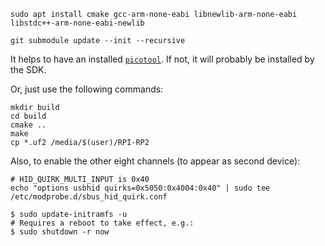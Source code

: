 ```
sudo apt install cmake gcc-arm-none-eabi libnewlib-arm-none-eabi libstdc++-arm-none-eabi-newlib
```

```
git submodule update --init --recursive
```

It helps to have an installed [`picotool`](https://github.com/raspberrypi/picotool).
If not, it will probably be installed by the SDK.

Or, just use the following commands:
```
mkdir build
cd build
cmake ..
make
cp *.uf2 /media/$(user)/RPI-RP2
```


Also, to enable the other eight channels (to appear as second device):

```
# HID_QUIRK_MULTI_INPUT is 0x40
echo "options usbhid quirks=0x5050:0x4004:0x40" | sudo tee /etc/modprobe.d/sbus_hid_quirk.conf

$ sudo update-initramfs -u
# Requires a reboot to take effect, e.g.:
$ sudo shutdown -r now
```